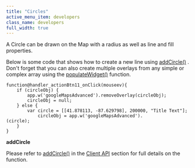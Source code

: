 ```yaml
---
title: "Circles"
active_menu_item: developers
class_name: developers
full_width: true
---
```



A Circle can be drawn on the Map with a radius as well as line and fill properties.

Below is some code that shows how to create a new line using [addCircle()](../../../../scripting-apis/client-api/widget-object-functions/advanced-maps/addcircle) . Don't forget that you can also create multiple overlays from any simple or complex array using the [populateWidget()](../using-populatewidget) function.

    function@handler_actionBtn11_onClick(mouseev){
        if (circleObj) {
            app.w('googleMapsAdvanced').removeOverlay(circleObj);
            circleObj = null;
        } else {
            var circle = [[41.878113, -87.629798], 200000, "Title Text"];
                circleObj = app.w('googleMapsAdvanced').
    (circle);
        }
    }
   

**addCircle**

Please refer to [addCircle()](../../../../scripting-apis/client-api/widget-object-functions/advanced-maps/addcircle) in the [Client API](../../../../scripting-apis/client-api/) section for full details on the function.
